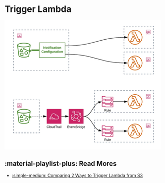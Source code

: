 # Trigger Lambda

![S3 Trigger Lambda](img/s3-trigger-lambda.png)

## :material-playlist-plus: Read Mores

- [:simple-medium: Comparing 2 Ways to Trigger Lambda from S3](https://eoins.medium.com/comparing-two-ways-to-trigger-lambda-from-s3-b5da8cfe1aee)
